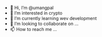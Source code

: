 - 👋 Hi, I’m @umangpal
- 👀 I’m interested in crypto
- 🌱 I’m currently learning wev development
- 💞️ I’m looking to collaborate on ...
- 📫 How to reach me ...

<!---
umangpal/umangpal is a ✨ special ✨ repository because its `README.md` (this file) appears on your GitHub profile.
You can click the Preview link to take a look at your changes.
--->

